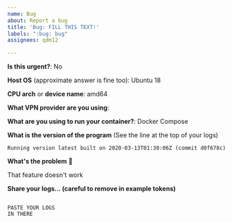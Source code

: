 ```yaml
---
name: Bug
about: Report a bug
title: 'Bug: FILL THIS TEXT!'
labels: ":bug: bug"
assignees: qdm12

---
```


<!---
⚠️ Answer the following or I'll insta-close your issue
-->

**Is this urgent?**: No

**Host OS** (approximate answer is fine too): Ubuntu 18

**CPU arch** or **device name**: amd64

**What VPN provider are you using**:

**What are you using to run your container?**: Docker Compose

**What is the version of the program** (See the line at the top of your logs)

```
Running version latest built on 2020-03-13T01:30:06Z (commit d0f678c)
```

**What's the problem** 🤔

That feature doesn't work

**Share your logs... (careful to remove in example tokens)**

```log

PASTE YOUR LOGS
IN THERE

```

<!---
💡 You can highlight your code with https://docs.github.com/en/github/writing-on-github/working-with-advanced-formatting/creating-and-highlighting-code-blocks#syntax-highlight
-->
